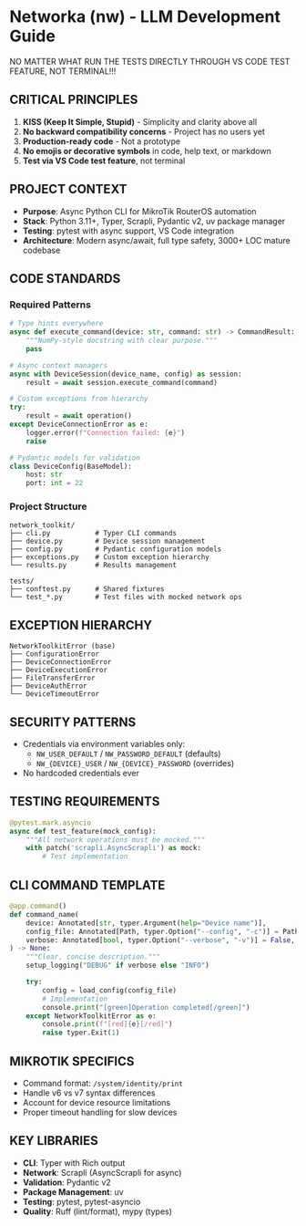 # Networka (nw) - LLM Development Guide

NO MATTER WHAT RUN THE TESTS DIRECTLY THROUGH VS CODE TEST FEATURE, NOT TERMINAL!!!

## CRITICAL PRINCIPLES

1. **KISS (Keep It Simple, Stupid)** - Simplicity and clarity above all
2. **No backward compatibility concerns** - Project has no users yet
3. **Production-ready code** - Not a prototype
4. **No emojis or decorative symbols** in code, help text, or markdown
5. **Test via VS Code test feature**, not terminal

## PROJECT CONTEXT

- **Purpose**: Async Python CLI for MikroTik RouterOS automation
- **Stack**: Python 3.11+, Typer, Scrapli, Pydantic v2, uv package manager
- **Testing**: pytest with async support, VS Code integration
- **Architecture**: Modern async/await, full type safety, 3000+ LOC mature codebase

## CODE STANDARDS

### Required Patterns

```python
# Type hints everywhere
async def execute_command(device: str, command: str) -> CommandResult:
    """NumPy-style docstring with clear purpose."""
    pass

# Async context managers
async with DeviceSession(device_name, config) as session:
    result = await session.execute_command(command)

# Custom exceptions from hierarchy
try:
    result = await operation()
except DeviceConnectionError as e:
    logger.error(f"Connection failed: {e}")
    raise

# Pydantic models for validation
class DeviceConfig(BaseModel):
    host: str
    port: int = 22
```

### Project Structure

```
network_toolkit/
├── cli.py           # Typer CLI commands
├── device.py        # Device session management
├── config.py        # Pydantic configuration models
├── exceptions.py    # Custom exception hierarchy
└── results.py       # Results management

tests/
├── conftest.py      # Shared fixtures
└── test_*.py        # Test files with mocked network ops
```

## EXCEPTION HIERARCHY

```
NetworkToolkitError (base)
├── ConfigurationError
├── DeviceConnectionError
├── DeviceExecutionError
├── FileTransferError
├── DeviceAuthError
└── DeviceTimeoutError
```

## SECURITY PATTERNS

- Credentials via environment variables only:
  - `NW_USER_DEFAULT` / `NW_PASSWORD_DEFAULT` (defaults)
  - `NW_{DEVICE}_USER` / `NW_{DEVICE}_PASSWORD` (overrides)
- No hardcoded credentials ever

## TESTING REQUIREMENTS

```python
@pytest.mark.asyncio
async def test_feature(mock_config):
    """All network operations must be mocked."""
    with patch('scrapli.AsyncScrapli') as mock:
        # Test implementation
```

## CLI COMMAND TEMPLATE

```python
@app.command()
def command_name(
    device: Annotated[str, typer.Argument(help="Device name")],
    config_file: Annotated[Path, typer.Option("--config", "-c")] = Path("devices.yml"),
    verbose: Annotated[bool, typer.Option("--verbose", "-v")] = False,
) -> None:
    """Clear, concise description."""
    setup_logging("DEBUG" if verbose else "INFO")

    try:
        config = load_config(config_file)
        # Implementation
        console.print("[green]Operation completed[/green]")
    except NetworkToolkitError as e:
        console.print(f"[red]{e}[/red]")
        raise typer.Exit(1)
```

## MIKROTIK SPECIFICS

- Command format: `/system/identity/print`
- Handle v6 vs v7 syntax differences
- Account for device resource limitations
- Proper timeout handling for slow devices

## KEY LIBRARIES

- **CLI**: Typer with Rich output
- **Network**: Scrapli (AsyncScrapli for async)
- **Validation**: Pydantic v2
- **Package Management**: uv
- **Testing**: pytest, pytest-asyncio
- **Quality**: Ruff (lint/format), mypy (types)
